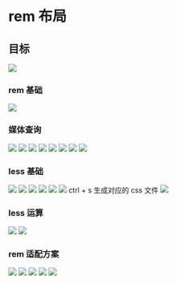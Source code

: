 # rem 布局

## 目标

![](20221230104002.png)

### rem 基础

![](20221230104420.png)

### 媒体查询

![](20221230105100.png)
![](20221230105125.png)
![](20221230105201.png)
![](20221230105231.png)
![](20221230105255.png)
![](20221230105840.png)
![](20221230110024.png)
![](20221230110143.png)

### less 基础

![](20221230110406.png)
![](20221230110642.png)
![](20221230110757.png)
![](20221230110830.png)
![](20221230111059.png)
![](20221230111156.png)
ctrl + s 生成对应的 css 文件
![](20221230111722.png)

### less 运算

![](20221230114148.png)
![](20221230114325.png)

### rem 适配方案

![](20221230114836.png)
![](20221230114958.png)
![](20221230115038.png)
![](20221230115535.png)
![](20221230120227.png)
